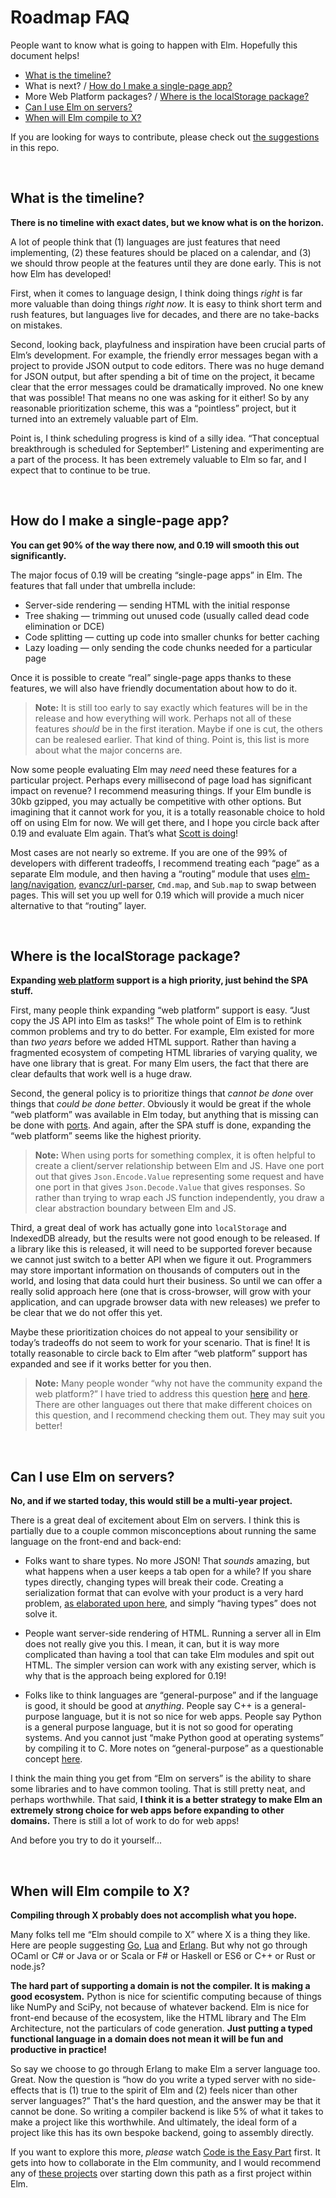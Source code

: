 # Roadmap FAQ

People want to know what is going to happen with Elm. Hopefully this document helps!

  - [What is the timeline?](#what-is-the-timeline)
  - What is next? / [How do I make a single-page app?](#how-do-i-make-a-single-page-app)
  - More Web Platform packages? / [Where is the localStorage package?](#where-is-the-localstorage-package)
  - [Can I use Elm on servers?](#can-i-use-elm-on-servers)
  - [When will Elm compile to X?](#when-will-elm-compile-to-x)

If you are looking for ways to contribute, please check out [the suggestions](README.md) in this repo.

<br>


## What is the timeline?

**There is no timeline with exact dates, but we know what is on the horizon.**

A lot of people think that (1) languages are just features that need implementing, (2) these features should be placed on a calendar, and (3) we should throw people at the features until they are done early. This is not how Elm has developed!

First, when it comes to language design, I think doing things *right* is far more valuable than doing things *right now*. It is easy to think short term and rush features, but languages live for decades, and there are no take-backs on mistakes.

Second, looking back, playfulness and inspiration have been crucial parts of Elm’s development. For example, the friendly error messages began with a project to provide JSON output to code editors. There was no huge demand for JSON output, but after spending a bit of time on the project, it became clear that the error messages could be dramatically improved. No one knew that was possible! That means no one was asking for it either! So by any reasonable prioritization scheme, this was a “pointless” project, but it turned into an extremely valuable part of Elm.

Point is, I think scheduling progress is kind of a silly idea. “That conceptual breakthrough is scheduled for September!” Listening and experimenting are a part of the process. It has been extremely valuable to Elm so far, and I expect that to continue to be true.

<br>


## How do I make a single-page app?

**You can get 90% of the way there now, and 0.19 will smooth this out significantly.**

The major focus of 0.19 will be creating “single-page apps” in Elm. The features that fall under that umbrella include:

  - Server-side rendering &mdash; sending HTML with the initial response
  - Tree shaking &mdash; trimming out unused code (usually called dead code elimination or DCE)
  - Code splitting &mdash; cutting up code into smaller chunks for better caching
  - Lazy loading &mdash; only sending the code chunks needed for a particular page

Once it is possible to create “real” single-page apps thanks to these features, we will also have friendly documentation about how to do it.

> **Note:** It is still too early to say exactly which features will be in the release and how everything will work. Perhaps not all of these features *should* be in the first iteration. Maybe if one is cut, the others can be realesed earlier. That kind of thing. Point is, this list is more about what the major concerns are.

Now some people evaluating Elm may *need* need these features for a particular project. Perhaps every millisecond of page load has significant impact on revenue? I recommend measuring things. If your Elm bundle is 30kb gzipped, you may actually be competitive with other options. But imagining that it cannot work for you, it is a totally reasonable choice to hold off on using Elm for now. We will get there, and I hope you circle back after 0.19 and evaluate Elm again. That’s what [Scott is doing](https://twitter.com/scottcorgan/status/857586663261949954)!

Most cases are not nearly so extreme. If you are one of the 99% of developers with different tradeoffs, I recommend treating each “page” as a separate Elm module, and then having a “routing” module that uses [elm-lang/navigation](https://github.com/elm-lang/navigation), [evancz/url-parser](https://github.com/evancz/url-parser), `Cmd.map`, and `Sub.map` to swap between pages. This will set you up well for 0.19 which will provide a much nicer alternative to that “routing” layer.

<br>


## Where is the localStorage package?

**Expanding [web platform](https://platform.html5.org/) support is a high priority, just behind the SPA stuff.**

First, many people think expanding “web platform” support is easy. “Just copy the JS API into Elm as tasks!” The whole point of Elm is to rethink common problems and try to do better. For example, Elm existed for more than *two years* before we added HTML support. Rather than having a fragmented ecosystem of competing HTML libraries of varying quality, we have one library that is great. For many Elm users, the fact that there are clear defaults that work well is a huge draw.

Second, the general policy is to prioritize things that *cannot be done* over things that *could be done better*. Obviously it would be great if the whole “web platform” was available in Elm today, but anything that is missing can be done with [ports](https://guide.elm-lang.org/interop/javascript.html). And again, after the SPA stuff is done, expanding the “web platform” seems like the highest priority.

> **Note:** When using ports for something complex, it is often helpful to create a client/server relationship between Elm and JS. Have one port out that gives `Json.Encode.Value` representing some request and have one port in that gives `Json.Decode.Value` that gives responses. So rather than trying to wrap each JS function independently, you draw a clear abstraction boundary between Elm and JS.

Third, a great deal of work has actually gone into `localStorage` and IndexedDB already, but the results were not good enough to be released. If a library like this is released, it will need to be supported forever because we cannot just switch to a better API when we figure it out. Programmers may store important information on thousands of computers out in the world, and losing that data could hurt their business. So until we can offer a really solid approach here (one that is cross-browser, will grow with your application, and can upgrade browser data with new releases) we prefer to be clear that we do not offer this yet.

Maybe these prioritization choices do not appeal to your sensibility or today’s tradeoffs do not seem to work for your scenario. That is fine! It is totally reasonable to circle back to Elm after “web platform” support has expanded and see if it works better for you then.

> **Note:** Many people wonder “why not have the community expand the web platform?” I have tried to address this question [here](https://groups.google.com/d/msg/elm-dev/1JW6wknkDIo/H9ZnS71BCAAJ) and [here](https://groups.google.com/d/msg/elm-dev/bAHD_8PbgKE/X-z67wTdCAAJ). There are other languages out there that make different choices on this question, and I recommend checking them out. They may suit you better!

<br>


## Can I use Elm on servers?

**No, and if we started today, this would still be a multi-year project.**

There is a great deal of excitement about Elm on servers. I think this is partially due to a couple common misconceptions about running the same language on the front-end and back-end:

  * Folks want to share types. No more JSON! That *sounds* amazing, but what happens when a user keeps a tab open for a while? If you share types directly, changing types will break their code. Creating a serialization format that can evolve with your product is a very hard problem, [as elaborated upon here](notes/on-sharing-types.md), and simply “having types” does not solve it.

  * People want server-side rendering of HTML. Running a server all in Elm does not really give you this. I mean, it can, but it is way more complicated than having a tool that can take Elm modules and spit out HTML. The simpler version can work with any existing server, which is why that is the approach being explored for 0.19!

  * Folks like to think languages are “general-purpose” and if the language is good, it should be good at *anything*. People say C++ is a general-purpose language, but it is not so nice for web apps. People say Python is a general purpose language, but it is not so good for operating systems. And you cannot just “make Python good at operating systems” by compiling it to C. More notes on “general-purpose” as a questionable concept [here](notes/on-general-purpose.md).

I think the main thing you get from “Elm on servers” is the ability to share some libraries and to have common tooling. That is still pretty neat, and perhaps worthwhile. That said, **I think it is a better strategy to make Elm an extremely strong choice for web apps before expanding to other domains.** There is still a lot of work to do for web apps!

And before you try to do it yourself...

<br>


## When will Elm compile to X?

**Compiling through X probably does not accomplish what you hope.**

Many folks tell me “Elm should compile to X” where X is a thing they like. Here are people suggesting [Go](https://twitter.com/zvozin/status/847860742787223553), [Lua](https://groups.google.com/d/msg/elm-dev/Mi9j3nVD5NE/11akZGmNAgAJ) and [Erlang](https://groups.google.com/d/msg/elm-dev/Mi9j3nVD5NE/Pf1GXS2QAgAJ). But why not go through OCaml or C# or Java or or Scala or F# or Haskell or ES6 or C++ or Rust or node.js?

**The hard part of supporting a domain is not the compiler. It is making a good ecosystem.** Python is nice for scientific computing because of things like NumPy and SciPy, not because of whatever backend. Elm is nice for front-end because of the ecosystem, like the HTML library and The Elm Architecture, not the particulars of code generation. **Just putting a typed functional language in a domain does not mean it will be fun and productive in practice!**

So say we choose to go through Erlang to make Elm a server language too. Great. Now the question is “how do you write a typed server with no side-effects that is (1) true to the spirit of Elm and (2) feels nicer than other server languages?” That's the hard question, and the answer may be that it cannot be done. So writing a compiler backend is like 5% of what it takes to make a project like this worthwhile. And ultimately, the ideal form of a project like this has its own bespoke backend, going to assembly directly.

If you want to explore this more, *please* watch [Code is the Easy Part](https://youtu.be/DSjbTC-hvqQ) first. It gets into how to collaborate in the Elm community, and I would recommend any of [these projects](README.md) over starting down this path as a first project within Elm.

